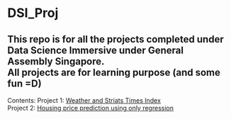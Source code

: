 # DSI_Proj
This repo is for all the projects completed under Data Science Immersive under General Assembly Singapore.  
All projects are for learning purpose (and some fun =D)
---
Contents:
Project 1: [Weather and Striats Times Index](#project_1)  
Project 2: [Housing price prediction using only regression](#project_2)  
